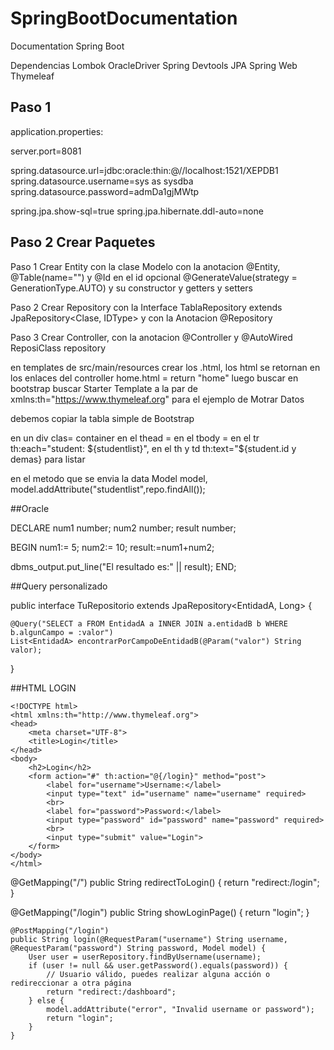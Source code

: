 # SpringBootDocumentation
Documentation Spring  Boot

Dependencias
Lombok
OracleDriver
Spring Devtools
JPA
Spring Web
Thymeleaf


## Paso 1
application.properties:

server.port=8081

spring.datasource.url=jdbc:oracle:thin:@//localhost:1521/XEPDB1
spring.datasource.username=sys as sysdba
spring.datasource.password=admDa1gjMWtp

spring.jpa.show-sql=true
spring.jpa.hibernate.ddl-auto=none



## Paso 2 Crear Paquetes

Paso 1 Crear Entity con la clase Modelo con la anotacion @Entity, @Table(name="") y @Id en el id opcional @GenerateValue(strategy = GenerationType.AUTO) y su constructor y getters y setters

Paso 2 Crear Repository con la Interface TablaRepository extends JpaRepository<Clase, IDType> y con la Anotacion @Repository

Paso 3 Crear Controller, con la anotacion  @Controller y @AutoWired ReposiClass repository

en templates de src/main/resources
crear los .html, 
los html  se retornan en los enlaces del controller home.html = return "home"
luego buscar en bootstrap
buscar Starter Template
a la par de xmlns:th="https://www.thymeleaf.org"
para el ejemplo de Motrar Datos

debemos copiar la tabla simple de Bootstrap

en un div clas= container
en el thead = 
en el tbody = en el tr th:each="student: ${studentlist}", en el th y td th:text="${student.id y demas} para listar

en el metodo que se envia la data Model model, model.addAttribute("studentlist",repo.findAll());


##Oracle

DECLARE
num1 number;
num2 number;
result number;

BEGIN
num1:= 5;
num2:= 10;
result:=num1+num2;

dbms_output.put_line("El resultado es:" || result);
END;




##Query personalizado


public interface TuRepositorio extends JpaRepository<EntidadA, Long> {

    @Query("SELECT a FROM EntidadA a INNER JOIN a.entidadB b WHERE b.algunCampo = :valor")
    List<EntidadA> encontrarPorCampoDeEntidadB(@Param("valor") String valor);

}




##HTML LOGIN
```
<!DOCTYPE html>
<html xmlns:th="http://www.thymeleaf.org">
<head>
    <meta charset="UTF-8">
    <title>Login</title>
</head>
<body>
    <h2>Login</h2>
    <form action="#" th:action="@{/login}" method="post">
        <label for="username">Username:</label>
        <input type="text" id="username" name="username" required>
        <br>
        <label for="password">Password:</label>
        <input type="password" id="password" name="password" required>
        <br>
        <input type="submit" value="Login">
    </form>
</body>
</html>
```

@GetMapping("/")
    public String redirectToLogin() {
        return "redirect:/login";
    }

@GetMapping("/login")
    public String showLoginPage() {
        return "login";
    }

    @PostMapping("/login")
    public String login(@RequestParam("username") String username, @RequestParam("password") String password, Model model) {
        User user = userRepository.findByUsername(username);
        if (user != null && user.getPassword().equals(password)) {
            // Usuario válido, puedes realizar alguna acción o redireccionar a otra página
            return "redirect:/dashboard";
        } else {
            model.addAttribute("error", "Invalid username or password");
            return "login";
        }
    }
